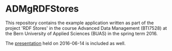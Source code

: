 # ADMgRDFStores
This repository contains the example application written as part of the project 'RDF Stores'
in the course Advanced Data Management (BTI7528) at the Bern University of Applied Sciences (BUAS) in the spring term 2016.

The [presentation](presentation.pdf) held on 2016-06-14 is included as well.

